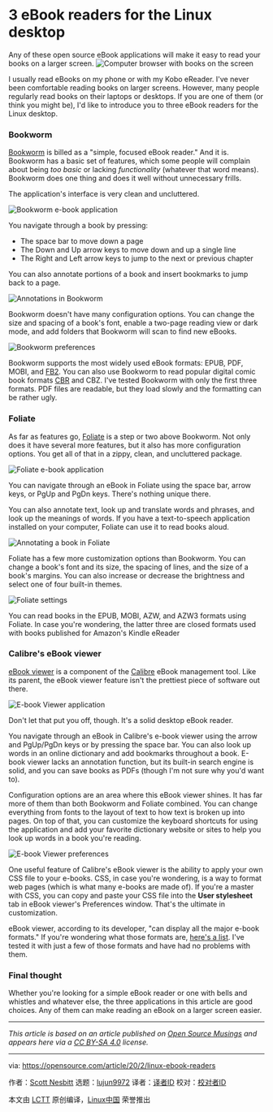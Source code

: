 [#]: collector: (lujun9972)
[#]: translator: ( Fisherman110)
[#]: reviewer: ( )
[#]: publisher: ( )
[#]: url: ( )
[#]: subject: (3 eBook readers for the Linux desktop)
[#]: via: (https://opensource.com/article/20/2/linux-ebook-readers)
[#]: author: (Scott Nesbitt https://opensource.com/users/scottnesbitt)

3 eBook readers for the Linux desktop
======
Any of these open source eBook applications will make it easy to read
your books on a larger screen.
![Computer browser with books on the screen][1]

I usually read eBooks on my phone or with my Kobo eReader. I've never been comfortable reading books on larger screens. However, many people regularly read books on their laptops or desktops. If you are one of them (or think you might be), I'd like to introduce you to three eBook readers for the Linux desktop.

### Bookworm

[Bookworm][2] is billed as a "simple, focused eBook reader." And it is. Bookworm has a basic set of features, which some people will complain about being _too basic_ or lacking _functionality_ (whatever that word means). Bookworm does one thing and does it well without unnecessary frills.

The application's interface is very clean and uncluttered.

![Bookworm e-book application][3]

You navigate through a book by pressing:

  * The space bar to move down a page
  * The Down and Up arrow keys to move down and up a single line
  * The Right and Left arrow keys to jump to the next or previous chapter



You can also annotate portions of a book and insert bookmarks to jump back to a page.

![Annotations in Bookworm][4]

Bookworm doesn't have many configuration options. You can change the size and spacing of a book's font, enable a two-page reading view or dark mode, and add folders that Bookworm will scan to find new eBooks.

![Bookworm preferences][5]

Bookworm supports the most widely used eBook formats: EPUB, PDF, MOBI, and [FB2][6]. You can also use Bookworm to read popular digital comic book formats [CBR][7] and CBZ. I've tested Bookworm with only the first three formats. PDF files are readable, but they load slowly and the formatting can be rather ugly.

### Foliate

As far as features go, [Foliate][8] is a step or two above Bookworm. Not only does it have several more features, but it also has more configuration options. You get all of that in a zippy, clean, and uncluttered package.

![Foliate e-book application][9]

You can navigate through an eBook in Foliate using the space bar, arrow keys, or PgUp and PgDn keys. There's nothing unique there.

You can also annotate text, look up and translate words and phrases, and look up the meanings of words. If you have a text-to-speech application installed on your computer, Foliate can use it to read books aloud.

![Annotating a book in Foliate][10]

Foliate has a few more customization options than Bookworm. You can change a book's font and its size, the spacing of lines, and the size of a book's margins. You can also increase or decrease the brightness and select one of four built-in themes.

![Foliate settings][11]

You can read books in the EPUB, MOBI, AZW, and AZW3 formats using Foliate. In case you're wondering, the latter three are closed formats used with books published for Amazon's Kindle eReader

### Calibre's eBook viewer

[eBook viewer][12] is a component of the [Calibre][13] eBook management tool. Like its parent, the eBook viewer feature isn't the prettiest piece of software out there.

![E-book Viewer application][14]

Don't let that put you off, though. It's a solid desktop eBook reader.

You navigate through an eBook in Calibre's e-book viewer using the arrow and PgUp/PgDn keys or by pressing the space bar. You can also look up words in an online dictionary and add bookmarks throughout a book. E-book viewer lacks an annotation function, but its built-in search engine is solid, and you can save books as PDFs (though I'm not sure why you'd want to).

Configuration options are an area where this eBook viewer shines. It has far more of them than both Bookworm and Foliate combined. You can change everything from fonts to the layout of text to how text is broken up into pages. On top of that, you can customize the keyboard shortcuts for using the application and add your favorite dictionary website or sites to help you look up words in a book you're reading.

![E-book Viewer preferences][15]

One useful feature of Calibre's eBook viewer is the ability to apply your own CSS file to your e-books. CSS, in case you're wondering, is a way to format web pages (which is what many e-books are made of). If you're a master with CSS, you can copy and paste your CSS file into the **User stylesheet** tab in eBook viewer's Preferences window. That's the ultimate in customization.

eBook viewer, according to its developer, "can display all the major e-book formats." If you're wondering what those formats are, [here's a list][16]. I've tested it with just a few of those formats and have had no problems with them.

### Final thought

Whether you're looking for a simple eBook reader or one with bells and whistles and whatever else, the three applications in this article are good choices. Any of them can make reading an eBook on a larger screen easier.

* * *

_This article is based on an article published on [Open Source Musings][17] and appears here via a [CC BY-SA 4.0][18] license._

--------------------------------------------------------------------------------

via: https://opensource.com/article/20/2/linux-ebook-readers

作者：[Scott Nesbitt][a]
选题：[lujun9972][b]
译者：[译者ID](https://github.com/译者ID)
校对：[校对者ID](https://github.com/校对者ID)

本文由 [LCTT](https://github.com/LCTT/TranslateProject) 原创编译，[Linux中国](https://linux.cn/) 荣誉推出

[a]: https://opensource.com/users/scottnesbitt
[b]: https://github.com/lujun9972
[1]: https://opensource.com/sites/default/files/styles/image-full-size/public/lead-images/computer_browser_program_books_read.jpg?itok=iNMWe8Bu (Computer browser with books on the screen)
[2]: https://babluboy.github.io/bookworm/
[3]: https://opensource.com/sites/default/files/uploads/bookworm-reading.png (Bookworm e-book application)
[4]: https://opensource.com/sites/default/files/uploads/bookworm-annotations.png (Annotations in Bookworm)
[5]: https://opensource.com/sites/default/files/uploads/bookworm-preferences.png (Bookworm preferences)
[6]: https://en.wikipedia.org/wiki/FictionBook
[7]: https://en.wikipedia.org/wiki/Comic_book_archive
[8]: https://johnfactotum.github.io/foliate/
[9]: https://opensource.com/sites/default/files/uploads/foliate-reading.png (Foliate e-book application)
[10]: https://opensource.com/sites/default/files/uploads/foliate-annotation_0.png
[11]: https://opensource.com/sites/default/files/uploads/foliate-settings.png (Foliate settings)
[12]: https://calibre-ebook.com/about
[13]: https://opensourcemusings.com/managing-your-ebooks-with-calibre
[14]: https://opensource.com/sites/default/files/uploads/e-book_viewer-reading.png (E-book Viewer application)
[15]: https://opensource.com/sites/default/files/uploads/ebook-viewer-preferences.png (E-book Viewer preferences)
[16]: https://manual.calibre-ebook.com/faq.html#what-formats-does-calibre-support-conversion-to-from
[17]: https://opensourcemusings.com/three-ebook-readers-for-the-linux-desktop
[18]: https://creativecommons.org/licenses/by-sa/4.0/
